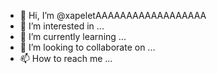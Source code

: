 - 👋 Hi, I’m @xapeletAAAAAAAAAAAAAAAAAA
- 👀 I’m interested in ...
- 🌱 I’m currently learning ...
- 💞️ I’m looking to collaborate on ...
- 📫 How to reach me ...

<!---
xapeletAAAAAAAAAAAAAAAAAA/xapeletAAAAAAAAAAAAAAAAAA is a ✨ special ✨ repository because its `README.md` (this file) appears on your GitHub profile.
You can click the Preview link to take a look at your changes.
--->
